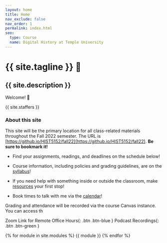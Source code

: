 ```yaml
---
layout: home
title: Home
nav_exclude: false
nav_order: 1
permalink: index.html
seo:
  type: Course
  name: Digital History at Temple University
---
```


# {{ site.tagline }} 💾
## {{ site.description }}


Welcome! 👋

{{ site.staffers }}

### About this site
This site will be the primary location for all class-related materials throughout the Fall 2022 semester. The URL is [https://github.io/HIST5152/fall22](https://github.io/HIST5152/fall22). **Be sure to bookmark it!** 

- Find your assignments, readings, and deadlines on the schedule below!

- Course information, including policies and grading guidelines, are on the [syllabus](../syllabus)!

- If you need help with something inside or outside the classroom, make [resources](../resources) your first stop!

- Book times to talk with me via the [calendar](../calendar)!


Grading and attendance will be recorded via the course Canvas instance. You can access th

Zoom Link for Remote Office Hours{: .btn .btn-blue } Podcast Recordings{: .btn .btn-green }

{% for module in site.modules %} {{ module }} {% endfor %}
